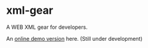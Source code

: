 # xml-gear
A WEB XML gear for developers.

An [online demo version](http://jasonapeman.github.io/xml-gear/static_demo) here. (Still under development)
